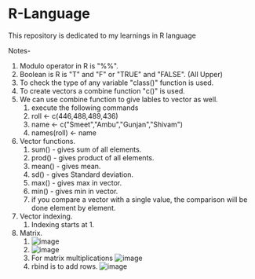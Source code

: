 # R-Language
This repository is dedicated to my learnings in R language

Notes-

1) Modulo operator in R is "%%".
2) Boolean is R is "T" and "F" or "TRUE" and "FALSE". (All Upper)
3) To check the type of any variable "class()" function is used.
4) To create vectors a combine function "c()" is used.
5) We can use combine function to give lables to vector as well. 
     1) execute the following commands
     2)   roll <- c(446,488,489,436)
     3)   name <- c("Smeet","Ambu","Gunjan","Shivam")
     4)   names(roll) <- name
6) Vector functions.
     1) sum() - gives sum of all elements.
     2) prod() - gives product of all elements.
     3) mean() - gives mean.
     4) sd() - gives Standard deviation.
     5) max() - gives max in vector.
     6) min() - gives min in vector.
     7) if you compare a vector with a single value, the comparison will be done element by element.
7) Vector indexing.
     1) Indexing starts at 1.
8) Matrix.
     1) ![image](https://user-images.githubusercontent.com/59577058/132089874-4c0330f6-8a4c-452e-b612-9703b77fade2.png)
     2) ![image](https://user-images.githubusercontent.com/59577058/132090694-926ceec6-d951-4b3a-a700-713075e06adf.png)
     3) For matrix multiplications ![image](https://user-images.githubusercontent.com/59577058/132090949-beb28ea9-d4c8-4ba2-a90f-af328b2ecb09.png)
     4) rbind is to add rows. ![image](https://user-images.githubusercontent.com/59577058/132091102-73cc749e-ee17-43ae-b019-c081d0838cb4.png)




